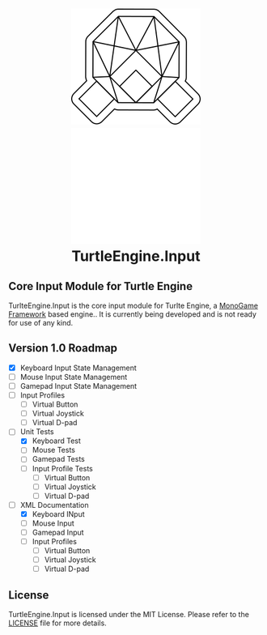 <h1 align="center">
<img src="https://raw.githubusercontent.com/AristurtleDev/Branding/main/imgs/aristurtle-logo/aristurtle-logo-256-dark.png#gh-light-mode-only" alt="Aristurtle" width="256">
<img src="https://raw.githubusercontent.com/AristurtleDev/Branding/main/imgs/aristurtle-logo/aristurtle-logo-256-light.png#gh-dark-mode-only" alt="Aristurtle" width="256">
<br/>
TurtleEngine.Input
</h1>

## Core Input Module for Turtle Engine
TurlteEngine.Input is the core input module for Turlte Engine, a [MonoGame Framework](https://monogame.net) based engine..  It is currently being developed and is not ready for use of any kind.

## Version 1.0 Roadmap
- [x] Keyboard Input State Management
- [ ] Mouse Input State Management
- [ ] Gamepad Input State Management
- [ ] Input Profiles
    - [ ] Virtual Button
    - [ ] Virtual Joystick
    - [ ] Virtual D-pad
- [ ] Unit Tests
    - [x] Keyboard Test
    - [ ] Mouse Tests
    - [ ] Gamepad Tests
    - [ ] Input Profile Tests
        - [ ] Virtual Button
        - [ ] Virtual Joystick
        - [ ] Virtual D-pad
- [ ] XML Documentation
    - [x] Keyboard INput
    - [ ] Mouse Input
    - [ ] Gamepad Input
    - [ ] Input Profiles
        - [ ] Virtual Button
        - [ ] Virtual Joystick
        - [ ] Virtual D-pad

## License
TurtleEngine.Input is licensed under the MIT License. Please refer to the [LICENSE](LICENSE) file for more details.
